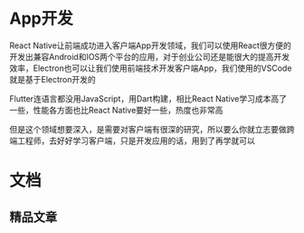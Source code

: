 # App开发
<!-- ['❌','✅','🔥','⭐'] -->

React Native让前端成功进入客户端App开发领域，我们可以使用React很方便的开发出兼容Android和IOS两个平台的应用，对于创业公司还是能很大的提高开发效率，Electron也可以让我们使用前端技术开发客户端App，我们使用的VSCode就是基于Electron开发的

Flutter连语言都没用JavaScript，用Dart构建，相比React Native学习成本高了一些，性能各方面也比React Native要好一些，热度也非常高

但是这个领域想要深入，是需要对客户端有很深的研究，所以要么你就立志要做跨端工程师，去好好学习客户端，只是开发应用的话，用到了再学就可以


<roadmap :data="[
    { title:'⭐App开发', x:400,y:160,
    left:[
      ['React Native'],
      ['❌Weex'],
    ],
    right:[
      ['Flutter'],
      ['Electron'],
    ],
  } 
]" />

<!-- ## 免费视频 -->
# 文档

## 精品文章
